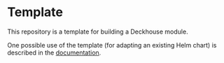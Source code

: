# Template

This repository is a template for building a Deckhouse module.

One possible use of the template (for adapting an existing Helm chart) is described in the [documentation](https://deckhouse.io/products/kubernetes-platform/documentation/v1/module-development/example/).
